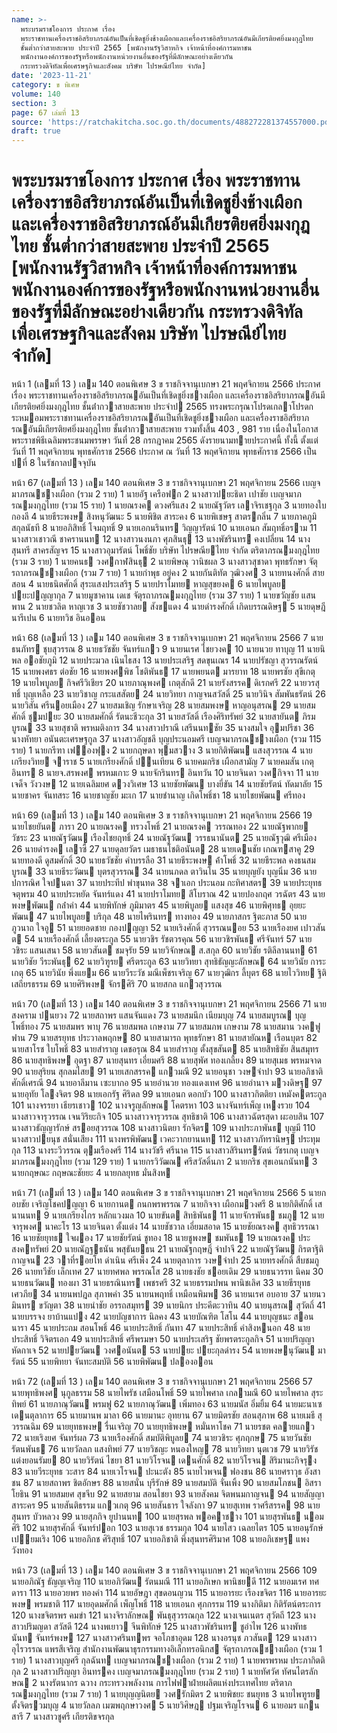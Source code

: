 ```yaml
---
name: >-
  พระบรมราชโองการ ประกาศ เรื่อง
  พระราชทานเครื่องราชอิสริยาภรณ์อันเป็นที่เชิดชูยิ่งช้างเผือกและเครื่องราชอิสริยาภรณ์อันมีเกียรติยศยิ่งมงกุฎไทย
  ชั้นต่ำกว่าสายสะพาย ประจำปี 2565 [พนักงานรัฐวิสาหกิจ เจ้าหน้าที่องค์การมหาชน
  พนักงานองค์การของรัฐหรือพนักงานหน่วยงานอื่นของรัฐที่มีลักษณะอย่างเดียวกัน
  กระทรวงดิจิทัลเพื่อเศรษฐกิจและสังคม บริษัท ไปรษณีย์ไทย จำกัด]
date: '2023-11-21'
category: ข พิเศษ
volume: 140
section: 3
page: 67 เล่มที่ 13
source: 'https://ratchakitcha.soc.go.th/documents/488272281374557000.pdf'
draft: true
---
```


# พระบรมราชโองการ ประกาศ เรื่อง พระราชทานเครื่องราชอิสริยาภรณ์อันเป็นที่เชิดชูยิ่งช้างเผือกและเครื่องราชอิสริยาภรณ์อันมีเกียรติยศยิ่งมงกุฎไทย ชั้นต่ำกว่าสายสะพาย ประจำปี 2565 [พนักงานรัฐวิสาหกิจ เจ้าหน้าที่องค์การมหาชน พนักงานองค์การของรัฐหรือพนักงานหน่วยงานอื่นของรัฐที่มีลักษณะอย่างเดียวกัน กระทรวงดิจิทัลเพื่อเศรษฐกิจและสังคม บริษัท ไปรษณีย์ไทย จำกัด]

หน้า 1 (เลมที่ 13 ) เลม 140 ตอนพิเศษ 3 ข ราชกิจจานุเบกษา 21 พฤศจิกายน 2566 ประกาศ เรื่อง พระราชทานเครื่องราชอิสริยาภรณอันเป็นที่เชิดชูยิ่งชางเผือก และเครื่องราชอิสริยาภรณอันมีเกียรติยศยิ่งมงกุฎไทย ชั้นต่ํากวาสายสะพาย ประจําป 2565 ทรงพระกรุณาโปรดเกลาโปรดกระหมอมพระราชทานเครื่องราชอิสริยาภรณอันเป็นที่เชิดชูยิ่งชางเผือก และเครื่องราชอิสริยาภรณอันมีเกียรติยศยิ่งมงกุฎไทย ชั้นต่ํากวาสายสะพาย รวมทั้งสิ้น 403 , 981 ราย เนื่องในโอกาสพระราชพิธีเฉลิมพระชนมพรรษา วันที่ 28 กรกฎาคม 2565 ดังรายนามทายประกาศนี้ ทั้งนี้ ตั้งแต่วันที่ 11 พฤศจิกายน พุทธศักราช 2566 ประกาศ ณ วันที่ 13 พฤศจิกายน พุทธศักราช 2566 เป็นปที่ 8 ในรัชกาลปจจุบัน

หน้า 67 (เลมที่ 13 ) เลม 140 ตอนพิเศษ 3 ข ราชกิจจานุเบกษา 21 พฤศจิกายน 2566 เบญจมาภรณชางเผือก (รวม 2 ราย) 1 นายอัฐ เครือฟก 2 นางสาวปยะธิดา เปาชัย เบญจมาภรณมงกุฎไทย (รวม 15 ราย) 1 นายณรงค ดวงศรีแสง 2 นายณัฐวัตร เลาจิรเชฐกุล 3 นายทองใบ กองลี 4 นายธีระพงษ สิงหนุวัฒนะ 5 นายพิชิต สาระคง 6 นายพิเชษฐ สาตรกลิ่น 7 นายภาคภูมิ สกุลนัธที 8 นายอภิสิทธิ์ โจมฤทธิ์ 9 นายเอกนรินทร วิญญารัตน์ 10 นายเอนก สัมฤทธิ์อราม 11 นางสาวเชาวณี ชาครานนท 12 นางสาวนงนภา ศุภสินธุ 13 นางพัชรินทร คงเปลี่ยน 14 นางสุนทรี สาครสัญจร 15 นางสาวอุมารัตน์ โพธิ์ชัย บริษัท ไปรษณียไทย จํากัด ตริตาภรณมงกุฎไทย (รวม 3 ราย) 1 นายคนธ วงศกาฬสินธุ 2 นายพิษณุ วานิชผล 3 นางสาวสุชาดา พุทธรักษา จัตุรถาภรณชางเผือก (รวม 7 ราย) 1 นายกําพุธ อยู่คง 2 นายกันติทัต วุฒิวงศ 3 นายทนงศักดิ์ สายสอน 4 นายธนิตศักดิ์ สุระแสงประเสริฐ 5 นายปราโมทย หาญสุขยงค 6 นายไพบูลย ปยะปญญากุล 7 นายมูซาคาน เดเช จัตุรถาภรณมงกุฎไทย (รวม 37 ราย) 1 นายขวัญชัย แสนพาน 2 นายชวลิต หาญเวช 3 นายชัชวาลย สังขแดง 4 นายดํารงศักดิ์ เกิดบรรณดิษฐ 5 นายดุษฎี นารีเปน 6 นายทวิช อินออน

หน้า 68 (เลมที่ 13 ) เลม 140 ตอนพิเศษ 3 ข ราชกิจจานุเบกษา 21 พฤศจิกายน 2566 7 นายธนภัทร ชุบสุวรรณ 8 นายธวัชชัย จันทร์แกว 9 นายนเรศ ไชยวงค 10 นายนวย ทาบุญ 11 นายนิพล ออชัยภูมิ 12 นายประมวล เนินไธสง 13 นายประเสริฐ สดขุนเณร 14 นายปรัชญา สุวรรณรัตน์ 15 นายพงศธร ต่อชัย 16 นายพงศพิช โชติพันธ 17 นายพยนต มารยาท 18 นายพรชัย สุขีเกตุ 19 นายไพบูลย กิจศรีวิเชียร 20 นายภาณุพงศ เกตุสักดี 21 นายรังสรรค ดิเรกศรี 22 นายวรสุทธิ์ บุญเหลือ 23 นายวิชาญ กระแสสัตย 24 นายวิทยา กาญจนสวัสดิ์ 25 นายวินิจ สัมพันธรัตน์ 26 นายวิสัน ศรีนอยเมือง 27 นายสมเชิญ รักษาเจริญ 28 นายสมพงษ หาญอนุสรณ 29 นายสมศักดิ์ ชุมปยะ 30 นายสมศักดิ์ รัตนะชีวะกุล 31 นายสวัสดิ์ เรืองศิริทรัพย์ 32 นายสายันต ภิรมบูรณ 33 นายสุชาติ พรหมติงการ 34 นางสาวปราณี เสรีนนทชัย 35 นางสมใจ อุมปรีชา 36 นางหัทยา อนันตะเศรษฐกูล 37 นางสาวอัญชลี บุญประนอมศรี เบญจมาภรณชางเผือก (รวม 115 ราย) 1 นายกรีฑา เฟองฟุง 2 นายกฤษดา พุมสวาง 3 นายกิติพัฒน แสงสุวรรณ 4 นายเกรียงวิทย จาราช 5 นายเกรียงศักดิ์ ปนเทียน 6 นายคมกริช เผือกสามัญ 7 นายคมสัน เกตุอินทร 8 นายจ.สรพงศ พรหมเกาะ 9 นายจักรินทร อินทวัน 10 นายจินดา วงศกิจจา 11 นายเจด็จ วังวงษ 12 นายเฉลิมยศ ดวงวิเศษ 13 นายชัยพัฒน บางยี่ขัน 14 นายชัยรัตน์ ทัดมาลัย 15 นายชาคร จันทสระ 16 นายชาญชัย มะเก 17 นายชํานาญ เกิดโพธิ์ชา 18 นายไชยพัฒน ศรีทอง

หน้า 69 (เลมที่ 13 ) เลม 140 ตอนพิเศษ 3 ข ราชกิจจานุเบกษา 21 พฤศจิกายน 2566 19 นายไชยยันต ภารา 20 นายณรงค ทรวงโพธิ์ 21 นายณรงค วรรณทอง 22 นายณัฐพากย วัชระ 23 นายณัฐวัฒน เรืองไชยฤทธิ์ 24 นายณัฐวัฒน วรรธนานันต 25 นายณัฐวุฒิ ศรีเมือง 26 นายดํารงค เลาซี้ 27 นายดุลยวัตร เมธาธนโชติอนันต 28 นายเดนชัย เกณฑสาคู 29 นายทองดี ดูสมศักดิ์ 30 นายธวัชชัย คําบรรลือ 31 นายธีระพงษ ค้ําโพธิ์ 32 นายธีระพล คงธนสมบูรณ 33 นายธีระวัฒน บุตรสุวรรณ 34 นายนภดล ตาวินโน 35 นายบุญยัง บุญนิ่ม 36 นายปการณิศ ใจปนตา 37 นายประทีป พําขุนทด 38 จาเอก ประนอม กะทิศาสตร 39 นายประยุทธ จตุพรม 40 นายประหยัด จันทร์แดง 41 นายปราโมทย สีโบราณ 42 นายปองกฤศ วรฉัตร 43 นายพงษพัฒน กล่ําคํา 44 นายพิทักษ์ ภูมิมาตร 45 นายพิบูลย แสงสุข 46 นายพิศุทธ อุยยะพัฒน 47 นายไพบูลย บริกุล 48 นายไพรินทร ทางทอง 49 นายภาสกร ฐิตะภาส 50 นายภูวนาถ ใจอู 51 นายยอดชาย กองปญญา 52 นายเริงศักดิ์ สุวรรณนอย 53 นายเรืองยศ เปาวสันต 54 นายเรืองศักดิ์ เลี้ยงตระกูล 55 นายวชิร รัชตวรคุณ 56 นายวชิรพันธ ศรีจันทร์ 57 นายวชิระ แสนเสนา 58 นายวสันต ชมจุรัย 59 นายวิจักษณ ส.สกุล 60 นายวิชัย รติลีลานนท 61 นายวิชัย วีระพันธุ 62 นายวิฑูรย ศรีตระกูล 63 นายวิทยา สุทธิธัญญะลักษณ 64 นายวินัย การะเกตุ 65 นายวินัย พึ่งแยม 66 นายวีระวัช มณีเพ็ชรเจริญ 67 นายวุฒิกร ลี้บุตร 68 นายไววิทย ฐิติเสถียรธรรม 69 นายศิริพงษ จักรศิริ 70 นายสกล แกวสุวรรณ

หน้า 70 (เลมที่ 13 ) เลม 140 ตอนพิเศษ 3 ข ราชกิจจานุเบกษา 21 พฤศจิกายน 2566 71 นายสงคราม ปนยวง 72 นายสถาพร แสนจันแดง 73 นายสมนึก เนียมบุญ 74 นายสมบูรณ บุญโพธิ์ทอง 75 นายสมพร พาบุ 76 นายสมพล เกษงาม 77 นายสมภพ เกษงาม 78 นายสมาน วงคฟูฟาน 79 นายสรยุทธ ประวาลพฤกษ 80 นายสามารถ พุทธรักษา 81 นายสายัณห เรือนบุตร 82 นายสาโรช ใบโพธิ์ 83 นายสําราญ เดชอรุณ 84 นายสําราญ ตั้งสุขสันต 85 นายสิทธิชัย สินสมุทร 86 นายสุทธิพงษ อุตฐา 87 นายสุนทร เอี่ยมศรี 88 นายสุพัศ ทองเกลี้ยง 89 นายสุเมธ พรหมจาด 90 นายสุริยน สุกลมไสย 91 นายเสกสรรค แกวมณี 92 นายอนุชา วงษจําปา 93 นายอภิชาติ ศักดิ์เศรณี 94 นายอาลีมาน เซะบากอ 95 นายอํานวย ทองแดงเทศ 96 นายอํานาจ มวงดิษฐ 97 นายอุทัย โลงจิตร 98 นายเอกรัฐ ศิริดล 99 นายเอนก ดอกบัว 100 นางสาวกิตติยา เหมังคตระกูล 101 นางจรรยา เธียรเชาว 102 นางจรูญลักษณ โคตรหา 103 นางจันทร์เพ็ญ เหงรวย 104 นางสาวจารุวรรณ เจนวิริยะกิจ 105 นางสาวจารุวรรณ สุทธิชาติ 106 นางสาวฉัตรสุดา ผะอบสิน 107 นางสาวธัญญารักษ์ สรอยสุวรรณ 108 นางสาวนิตยา รักจิตร 109 นางประภาพันธ บุญมี 110 นางสาวปยนุช สนั่นเสียง 111 นางพรพิพัฒน เวคะวากยานนท 112 นางสาวภัทรานิษฐ ประทุมกุล 113 นางระวีวรรณ ตุมเรืองศรี 114 นางวัชรี ศรีนาค 115 นางสาวสิรินทรรัตน์ วัชรเกตุ เบญจมาภรณมงกุฎไทย (รวม 129 ราย) 1 นายกรวิวัฒณ ศรีสวัสดิ์นภา 2 นายกริช สุขเอนกนันท 3 นายกฤษณะ กฤษณะชัยยะ 4 นายกลยุทธ มั่นสิงห

หน้า 71 (เลมที่ 13 ) เลม 140 ตอนพิเศษ 3 ข ราชกิจจานุเบกษา 21 พฤศจิกายน 2566 5 นายกอบชัย เจริญโชคปญญา 6 นายกานต กนกพรพรรณ 7 นายกิจจา เผือกมวงศรี 8 นายกิติศักดิ์ เสนานนท 9 นายเกรียงไกร หลักแวงมล 10 นายขันต สิทธิพันธ 11 นายจักรพันธ ชมภู 12 นายจารุพงศ นาคะโร 13 นายจินดา ตั้งแต่ง 14 นายชัชวาล เอี่ยมสอาด 15 นายชัยณรงค สุทธิวรรณา 16 นายชัยยุทธ ใจผอง 17 นายชัยรัตน์ ชูทอง 18 นายชูพงษ ชมพันธ 19 นายณรงค ประสงคทรัพย์ 20 นายณัฏฐธนัน พสุธันยธน 21 นายณัฐกฤษฎิ์ จําปาจี 22 นายณัฐวัฒน กิรตาฐิติกาญจน 23 วาที่รอยโท ดําเนิน ศรีเพ็ง 24 นายตุลาการ วงษจําปา 25 นายทรงศักดิ์ สืบชมภู 26 นายทวีชัย เล็กเทศ 27 นายทศพล พรรณโส 28 นายธงชัย ชอยเดิม 29 นายธนวรรท นิคม 30 นายธนวัฒน ทองผา 31 นายธรณินทร เพชรศรี 32 นายธรรมปพน พานิชเลิศ 33 นายธีรยุทธ เศวภีย 34 นายนพปฎล สุภาพคํา 35 นายนพฤทธิ์ เหมือนพิมพ 36 นายนเรศ อบอาย 37 นายนวมินทร ขวัญตา 38 นายนําชัย อรรถสมุทร 39 นายนิกร ประคีตะวาทิน 40 นายนุสรณ สุวัตถิ์ 41 นายบรรจง ยาบ้านแปง 42 นายบัญชาการ นิลคง 43 นายบัณฑิต โสโน 44 นายบุญชนะ สอนนารา 45 นายประถม สอนโพธิ์ 46 นายประสิทธิ์ กันทา 47 นายประสิทธิ์ คําสิงหนอก 48 นายประสิทธิ์ วิจิตรเอก 49 นายประสิทธิ์ ศรีพรมษา 50 นายประเสริฐ ชัยพรตระกูลกิจ 51 นายปริญญา หัดกาเจ 52 นายปยวัฒน วงศอนันต 53 นายปยะ ปยะกุลดํารง 54 นายพงษนุวัฒน มารัตน์ 55 นายพิทยา จันทะสมบัติ 56 นายพิพัฒน ปลองออน

หน้า 72 (เลมที่ 13 ) เลม 140 ตอนพิเศษ 3 ข ราชกิจจานุเบกษา 21 พฤศจิกายน 2566 57 นายพุทธิพงศ นุกูลธรรม 58 นายไพรัช เสมือนโพธิ์ 59 นายไพศาล เกลามณี 60 นายไพศาล สุระทิพย์ 61 นายภาณุวัฒน พรมฟู 62 นายภาณุวัฒน เพิ่มทอง 63 นายมนัส อิ่มยิ้ม 64 นายมะนาเซ เดนตุลาการ 65 นายมานพ มาลา 66 นายมานะ อุทยาน 67 นายมิตรชัย สอนสุภาพ 68 นายเมธี สุวรรณฉิม 69 นายยุทธพงษ รื่นเจริญ 70 นายยุทธิพงษ หมั่นหาโชค 71 นายรชต คลายแกว 72 นายเริงยศ จันทร์ผล 73 นายเรืองศักดิ์ สมบัติพิบูลย 74 นายวชิระ ศุภฤกษ 75 นายวันชัย รัตนพันธ 76 นายวัลลภ แสงทิพย์ 77 นายวิชญะ หนองใหญ 78 นายวิทยา นุตเวช 79 นายวิรัช แต่งยอนรัมย 80 นายวิรัตน์ ไชยา 81 นายวิโรจน เดนศักดิ์ 82 นายวิโรจน สิริมานะกิจรุง 83 นายวีระยุทธ วะสาร 84 นายเวโรจน ปะนะตัง 85 นายไวพจน ฟองชน 86 นายศราวุธ อังสาชน 87 นายสถาพร ชิตอักษร 88 นายสนั่น บุรีรักษ์ 89 นายสมบัติ จั่นเพิ้ง 90 นายสมโภชน อิสราโยธิน 91 นายสมยศ สุขจีบ 92 นายสยาม สอนไชยา 93 นายสังคม จิตพนมกาญจน 94 นายสัญญา สาระคร 95 นายสันติธรรม แกวเกตุ 96 นายสันธาร ใจลังกา 97 นายสุเทพ ราศรีสรรค 98 นายสุนทร บัวหลวง 99 นายสุภกิจ ยูปานนท 100 นายสุรพล พอคาชาง 101 นายสุรพันธ นอมศิริ 102 นายสุรศักดิ์ จันทร์ปอก 103 นายสุเวช ธรรมกุล 104 นายไสว เฉลยไตร 105 นายอนุรักษ์ เปยมเริง 106 นายอภิกช ศิริสุทธิ์ 107 นายอภิชาติ พึ่งสุนทรศิริมาศ 108 นายอภิเชษฐ แพงวังทอง

หน้า 73 (เลมที่ 13 ) เลม 140 ตอนพิเศษ 3 ข ราชกิจจานุเบกษา 21 พฤศจิกายน 2566 109 นายอภิณัฐ ธัญญเจริญ 110 นายอภิวัฒน รัตนมณี 111 นายอภิเษก พานิชยดี 112 นายอมเรศ ทศดารา 113 นายอวยพร ทองคํา 114 นายอัษฎา สุขดอนญวน 115 นายอารยะ เรืองขจิตร 116 นายอารยะพงษ พรมชาติ 117 นายอุดมศักดิ์ เพ็ญโพธิ์ 118 นายเอนก ศุภกรรม 119 นางกิติมา กิติรัตน์ตระการ 120 นางขจิตรพร คมขํา 121 นางจิราลักษณ พันธุสุวรรณกุล 122 นางเจนเนตร สุวัตถี 123 นางสาวปริมญดา สวัสดี 124 นางพเยาว จีนพิทักษ์ 125 นางสาวพัชรินทร ชูอําไพ 126 นางพัทธนันท จันทร์พงษ 127 นางสาวศรินทพร จอโภชาอุดม 128 นางอรนุช ภวสันต 129 นางสาวอุไรวรรณ แพรสีเจริญ สํานักงานพัฒนาธุรกรรมทางอิเล็กทรอนิกส จัตุรถาภรณชางเผือก (รวม 1 ราย) 1 นางสาวบุญศรี กุลฉันท เบญจมาภรณชางเผือก (รวม 2 ราย) 1 นายพรพรหม ประภากิตติกุล 2 นางสาวปริญญา อินทรคง เบญจมาภรณมงกุฎไทย (รวม 2 ราย) 1 นายทัศวัศ ทัศนไตรลักษณ 2 นางรัตนากร ฉวาง กระทรวงพลังงาน การไฟฟาฝ่ายผลิตแห่งประเทศไทย ตริตาภรณมงกุฎไทย (รวม 7 ราย) 1 นายบุญญนิตย วงศรักมิตร 2 นายพิชยะ ชนยุทธ 3 นายไพฑูรย ตั้งจิตรวมบุญ 4 นายวัลลภ เมฆพฤกษาวงศ 5 นายวิศิษฎ ปฐมเจริญโรจน 6 นายอมร แกนสารี 7 นางสาวชูศรี เกียรติขจรกุล
